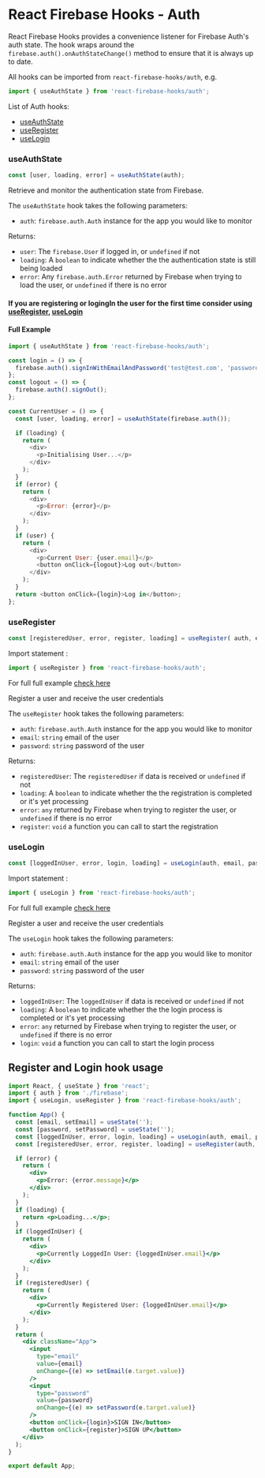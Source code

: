 # React Firebase Hooks - Auth

React Firebase Hooks provides a convenience listener for Firebase Auth's auth state. The hook wraps around the `firebase.auth().onAuthStateChange()` method to ensure that it is always up to date.

All hooks can be imported from `react-firebase-hooks/auth`, e.g.

```js
import { useAuthState } from 'react-firebase-hooks/auth';
```

List of Auth hooks:

- [useAuthState](#useauthstate)
- [useRegister](#useregister)
- [useLogin](#uselogin)

### useAuthState

```js
const [user, loading, error] = useAuthState(auth);
```

Retrieve and monitor the authentication state from Firebase.

The `useAuthState` hook takes the following parameters:

- `auth`: `firebase.auth.Auth` instance for the app you would like to monitor

Returns:

- `user`: The `firebase.User` if logged in, or `undefined` if not
- `loading`: A `boolean` to indicate whether the the authentication state is still being loaded
- `error`: Any `firebase.auth.Error` returned by Firebase when trying to load the user, or `undefined` if there is no error

#### If you are registering or logingIn the user for the first time consider using [useRegister](#useregister), [useLogin](#uselogin)

#### Full Example

```js
import { useAuthState } from 'react-firebase-hooks/auth';

const login = () => {
  firebase.auth().signInWithEmailAndPassword('test@test.com', 'password');
};
const logout = () => {
  firebase.auth().signOut();
};

const CurrentUser = () => {
  const [user, loading, error] = useAuthState(firebase.auth());

  if (loading) {
    return (
      <div>
        <p>Initialising User...</p>
      </div>
    );
  }
  if (error) {
    return (
      <div>
        <p>Error: {error}</p>
      </div>
    );
  }
  if (user) {
    return (
      <div>
        <p>Current User: {user.email}</p>
        <button onClick={logout}>Log out</button>
      </div>
    );
  }
  return <button onClick={login}>Log in</button>;
};
```

### useRegister

```js
const [registeredUser, error, register, loading] = useRegister( auth, email, password );
```

Import statement :

```js
import { useRegister } from 'react-firebase-hooks/auth';
```

For full full example [check here](#register-and-login-hook-usage)

Register a user and receive the user credentials

The `useRegister` hook takes the following parameters:

- `auth`: `firebase.auth.Auth` instance for the app you would like to monitor
- `email`: `string` email of the user
- `password`: `string` password of the user

Returns:

- `registeredUser`: The `registeredUser` if data is received or `undefined` if not
- `loading`: A `boolean` to indicate whether the the registration is completed or it's yet processing
- `error`: `any` returned by Firebase when trying to register the user, or `undefined` if there is no error
- `register`: `void` a function you can call to start the registration

### useLogin

```js
const [loggedInUser, error, login, loading] = useLogin(auth, email, password);
```

Import statement :

```js
import { useLogin } from 'react-firebase-hooks/auth';
```

For full full example [check here](#register-and-login-hook-usage)

Register a user and receive the user credentials

The `useLogin` hook takes the following parameters:

- `auth`: `firebase.auth.Auth` instance for the app you would like to monitor
- `email`: `string` email of the user
- `password`: `string` password of the user

Returns:

- `loggedInUser`: The `loggedInUser` if data is received or `undefined` if not
- `loading`: A `boolean` to indicate whether the the login process is completed or it's yet processing
- `error`: `any` returned by Firebase when trying to register the user, or `undefined` if there is no error
- `login`: `void` a function you can call to start the login process

## Register and Login hook usage

```jsx
import React, { useState } from 'react';
import { auth } from './firebase';
import { useLogin, useRegister } from 'react-firebase-hooks/auth';

function App() {
  const [email, setEmail] = useState('');
  const [password, setPassword] = useState('');
  const [loggedInUser, error, login, loading] = useLogin(auth, email, password);
  const [registeredUser, error, register, loading] = useRegister(auth, email, password);

  if (error) {
    return (
      <div>
        <p>Error: {error.message}</p>
      </div>
    );
  }
  if (loading) {
    return <p>Loading...</p>;
  }
  if (loggedInUser) {
    return (
      <div>
        <p>Currently LoggedIn User: {loggedInUser.email}</p>
      </div>
    );
  }
  if (registeredUser) {
    return (
      <div>
        <p>Currently Registered User: {loggedInUser.email}</p>
      </div>
    );
  }
  return (
    <div className="App">
      <input
        type="email"
        value={email}
        onChange={(e) => setEmail(e.target.value)}
      />
      <input
        type="password"
        value={password}
        onChange={(e) => setPassword(e.target.value)}
      />
      <button onClick={login}>SIGN IN</button>
      <button onClick={register}>SIGN UP</button>
    </div>
  );
}

export default App;
```
